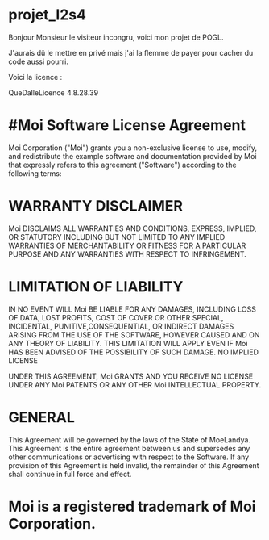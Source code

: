 # projet_l2s4

Bonjour Monsieur le visiteur incongru, voici mon projet de POGL.

J'aurais dû le mettre en privé mais j'ai la flemme de payer pour cacher du code aussi pourri.

Voici la licence :

QueDalleLicence 4.8.28.39

# #Moi Software License Agreement

Moi Corporation ("Moi") grants you a non-exclusive license to use, modify, and redistribute the example software and documentation provided by Moi that expressly refers to this agreement ("Software") according to the following terms:

# WARRANTY DISCLAIMER

Moi DISCLAIMS ALL WARRANTIES AND CONDITIONS, EXPRESS, IMPLIED, OR STATUTORY INCLUDING BUT NOT LIMITED TO ANY IMPLIED WARRANTIES OF MERCHANTABILITY OR FITNESS FOR A PARTICULAR PURPOSE AND ANY WARRANTIES WITH RESPECT TO INFRINGEMENT.

# LIMITATION OF LIABILITY

IN NO EVENT WILL Moi BE LIABLE FOR ANY DAMAGES, INCLUDING LOSS OF DATA, LOST PROFITS, COST OF COVER OR OTHER SPECIAL, INCIDENTAL, PUNITIVE,CONSEQUENTIAL, OR INDIRECT DAMAGES ARISING FROM THE USE OF THE SOFTWARE, HOWEVER CAUSED AND ON ANY THEORY OF LIABILITY. THIS LIMITATION WILL APPLY EVEN IF Moi HAS BEEN ADVISED OF THE POSSIBILITY OF SUCH DAMAGE.
NO IMPLIED LICENSE

UNDER THIS AGREEMENT, Moi GRANTS AND YOU RECEIVE NO LICENSE UNDER ANY Moi PATENTS OR ANY OTHER Moi INTELLECTUAL PROPERTY.

# GENERAL

This Agreement will be governed by the laws of the State of MoeLandya. This Agreement is the entire agreement between us and supersedes any other communications or advertising with respect to the Software. If any provision of this Agreement is held invalid, the remainder of this Agreement shall continue in full force and effect.

# Moi is a registered trademark of Moi Corporation.
